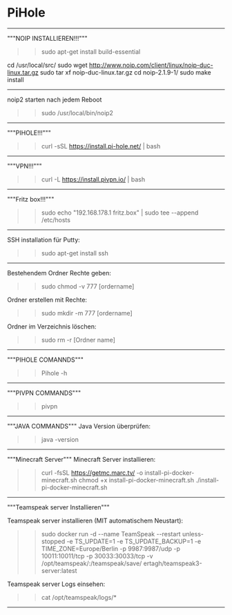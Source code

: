 # PiHole

*****************************************************************
"""NOIP INSTALLIEREN!!!"""
>>sudo apt-get install build-essential

cd /usr/local/src/
sudo wget http://www.noip.com/client/linux/noip-duc-linux.tar.gz
sudo tar xf noip-duc-linux.tar.gz
cd noip-2.1.9-1/
sudo make install

*******************************************************************
noip2 starten nach jedem Reboot
>>sudo /usr/local/bin/noip2
*******************************************************************

"""PIHOLE!!!"""
>>curl -sSL https://install.pi-hole.net/ | bash
*******************************************************************

"""VPN!!!"""
>>curl -L https://install.pivpn.io/ | bash
*******************************************************************

"""Fritz box!!!"""
>>sudo echo "192.168.178.1 fritz.box" | sudo tee --append /etc/hosts

*******************************************************************
SSH installation für Putty: 
>>sudo apt-get install ssh
*******************************************************************

Bestehendem Ordner Rechte geben:
>>sudo chmod -v 777 [ordername]

Ordner erstellen mit Rechte: 
>>sudo mkdir -m 777 [ordername]

Ordner im Verzeichnis löschen: 
>>sudo rm -r [Ordner name]

*******************************************************************
"""PIHOLE COMANNDS"""
>>Pihole -h

*******************************************************************
"""PIVPN COMMANDS"""
>>pivpn
*******************************************************************

"""JAVA COMMANDS"""
Java Version überprüfen: 
>>java -version
*******************************************************************

"""Minecraft Server"""
Minecraft Server installieren: 
>>curl -fsSL https://getmc.marc.tv/ -o install-pi-docker-minecraft.sh 
chmod +x install-pi-docker-minecraft.sh 
./install-pi-docker-minecraft.sh
*******************************************************************

"""Teamspeak server Installieren"""

Teamspeak server installieren (MIT automatischem Neustart): 
>>sudo docker run -d --name TeamSpeak --restart unless-stopped -e TS_UPDATE=1 -e TS_UPDATE_BACKUP=1 -e TIME_ZONE=Europe/Berlin -p 9987:9987/udp -p 10011:10011/tcp -p 30033:30033/tcp -v /opt/teamspeak/:/teamspeak/save/ ertagh/teamspeak3-server:latest

Teamspeak server Logs einsehen:
>>cat /opt/teamspeak/logs/*
*******************************************************************
